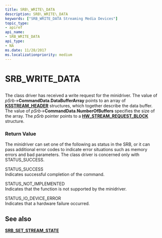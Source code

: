 ```yaml
---
title: SRB\_WRITE\_DATA
description: SRB\_WRITE\_DATA
keywords: ["SRB_WRITE_DATA Streaming Media Devices"]
topic_type:
- apiref
api_name:
- SRB_WRITE_DATA
api_type:
- NA
ms.date: 11/28/2017
ms.localizationpriority: medium
---
```


# SRB\_WRITE\_DATA


## <span id="ddk_srb_write_data_ks"></span><span id="DDK_SRB_WRITE_DATA_KS"></span>


The class driver has received a write request for the minidriver. The value of *pSrb*-&gt;**CommandData**.**DataBufferArray** points to an array of [**KSSTREAM\_HEADER**](/windows-hardware/drivers/ddi/ks/ns-ks-ksstream_header) structures, which together describe the data buffer. The value of *pSrb*-&gt;**CommandData**.**NumberOfBuffers** specifies the size of the array. The *pSrb* pointer points to a [**HW\_STREAM\_REQUEST\_BLOCK**](/windows-hardware/drivers/ddi/strmini/ns-strmini-_hw_stream_request_block) structure.

### <span id="return_value"></span><span id="RETURN_VALUE"></span>Return Value

The minidriver can set one of the following as status in the SRB, or it can pass additional error codes to indicate error situations such as memory errors and bad parameters. The class driver is concerned only with STATUS\_SUCCESS.

<span id="STATUS_SUCCESS"></span><span id="status_success"></span>STATUS\_SUCCESS  
Indicates successful completion of the command.

<span id="STATUS_NOT_IMPLEMENTED"></span><span id="status_not_implemented"></span>STATUS\_NOT\_IMPLEMENTED  
Indicates that the function is not supported by the minidriver.

<span id="STATUS_IO_DEVICE_ERROR"></span><span id="status_io_device_error"></span>STATUS\_IO\_DEVICE\_ERROR  
Indicates that a hardware failure occurred.

## See also


[**SRB\_SET\_STREAM\_STATE**](srb-set-stream-state.md)

 

